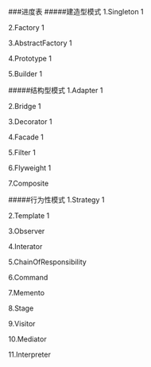 ###进度表
#####建造型模式
1.Singleton 1

2.Factory   1

3.AbstractFactory   1

4.Prototype 1

5.Builder   1

#####结构型模式
1.Adapter   1

2.Bridge    1

3.Decorator 1

4.Facade    1

5.Filter    1

6.Flyweight 1

7.Composite 

#####行为性模式
1.Strategy  1

2.Template  1

3.Observer

4.Interator

5.ChainOfResponsibility

6.Command

7.Memento

8.Stage

9.Visitor

10.Mediator

11.Interpreter
